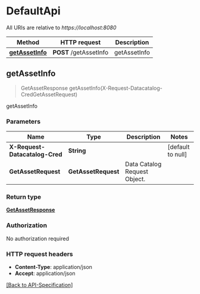 # DefaultApi

All URIs are relative to *https://localhost:8080*

Method | HTTP request | Description
------------- | ------------- | -------------
[**getAssetInfo**](DefaultApi.md#getAssetInfo) | **POST** /getAssetInfo | getAssetInfo


<a name="getAssetInfo"></a>
## **getAssetInfo**
> GetAssetResponse getAssetInfo(X-Request-Datacatalog-CredGetAssetRequest)

getAssetInfo


### Parameters

Name | Type | Description  | Notes
------------- | ------------- | ------------- | -------------
**X-Request-Datacatalog-Cred**|**String**|  | [default to null]
**GetAssetRequest**|**GetAssetRequest**| Data Catalog Request Object. |

### Return type


[**GetAssetResponse**](../Models/GetAssetResponse.md)



### Authorization

No authorization required

### HTTP request headers

 - **Content-Type**: application/json
 - **Accept**: application/json

 [[Back to API-Specification]](../README.md) 

